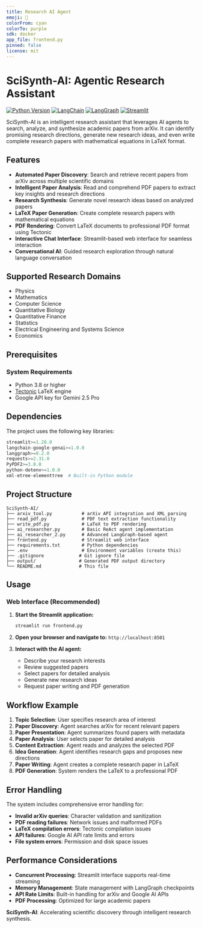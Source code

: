 ```yaml
---
title: Research AI Agent
emoji: 🔬
colorFrom: cyan
colorTo: purple
sdk: docker
app_file: frontend.py
pinned: false
license: mit
---
```


# SciSynth-AI: Agentic Research Assistant

[![Python Version](https://img.shields.io/badge/python-blue.svg)](https://python.org)
[![LangChain](https://img.shields.io/badge/LangChain-blue.svg)](https://www.langchain.com/)
[![LangGraph](https://img.shields.io/badge/LangGraph-green.svg)](https://www.langchain.com/langgraph)
[![Streamlit](https://img.shields.io/badge/Streamlit-FF4B4B?logo=streamlit&logoColor=white)](https://streamlit.io)

SciSynth-AI is an intelligent research assistant that leverages AI agents to search, analyze, and synthesize academic papers from arXiv. It can identify promising research directions, generate new research ideas, and even write complete research papers with mathematical equations in LaTeX format.

##  Features

- **Automated Paper Discovery**: Search and retrieve recent papers from arXiv across multiple scientific domains
- **Intelligent Paper Analysis**: Read and comprehend PDF papers to extract key insights and research directions
- **Research Synthesis**: Generate novel research ideas based on analyzed papers
- **LaTeX Paper Generation**: Create complete research papers with mathematical equations
- **PDF Rendering**: Convert LaTeX documents to professional PDF format using Tectonic
- **Interactive Chat Interface**: Streamlit-based web interface for seamless interaction
- **Conversational AI**: Guided research exploration through natural language conversation

##  Supported Research Domains

- Physics
- Mathematics
- Computer Science
- Quantitative Biology
- Quantitative Finance
- Statistics
- Electrical Engineering and Systems Science
- Economics

##  Prerequisites

### System Requirements

- Python 3.8 or higher
- [Tectonic](https://tectonic-typesetting.github.io/) LaTeX engine
- Google API key for Gemini 2.5 Pro


##  Dependencies

The project uses the following key libraries:

```python
streamlit>=1.28.0
langchain-google-genai>=1.0.0
langgraph>=0.2.0
requests>=2.31.0
PyPDF2>=3.0.0
python-dotenv>=1.0.0
xml-etree-elementtree  # Built-in Python module
```

##  Project Structure

```
SciSynth-AI/
├── arxiv_tool.py           # arXiv API integration and XML parsing
├── read_pdf.py             # PDF text extraction functionality
├── write_pdf.py            # LaTeX to PDF rendering
├── ai_researcher.py        # Basic ReAct agent implementation
├── ai_researcher_2.py      # Advanced LangGraph-based agent
├── frontend.py             # Streamlit web interface
├── requirements.txt        # Python dependencies
├── .env                    # Environment variables (create this)
├── .gitignore             # Git ignore file
├── output/                # Generated PDF output directory
└── README.md              # This file
```

##  Usage

### Web Interface (Recommended)

1. **Start the Streamlit application:**
   ```bash
   streamlit run frontend.py
   ```

2. **Open your browser and navigate to:** `http://localhost:8501`

3. **Interact with the AI agent:**
   - Describe your research interests
   - Review suggested papers
   - Select papers for detailed analysis
   - Generate new research ideas
   - Request paper writing and PDF generation


##  Workflow Example

1. **Topic Selection**: User specifies research area of interest
2. **Paper Discovery**: Agent searches arXiv for recent relevant papers
3. **Paper Presentation**: Agent summarizes found papers with metadata
4. **Paper Analysis**: User selects paper for detailed analysis
5. **Content Extraction**: Agent reads and analyzes the selected PDF
6. **Idea Generation**: Agent identifies research gaps and proposes new directions
7. **Paper Writing**: Agent creates a complete research paper in LaTeX
8. **PDF Generation**: System renders the LaTeX to a professional PDF


##  Error Handling

The system includes comprehensive error handling for:

- **Invalid arXiv queries**: Character validation and sanitization
- **PDF reading failures**: Network issues and malformed PDFs
- **LaTeX compilation errors**: Tectonic compilation issues
- **API failures**: Google AI API rate limits and errors
- **File system errors**: Permission and disk space issues

##  Performance Considerations

- **Concurrent Processing**: Streamlit interface supports real-time streaming
- **Memory Management**: State management with LangGraph checkpoints
- **API Rate Limits**: Built-in handling for arXiv and Google AI APIs
- **PDF Processing**: Optimized for large academic papers





**SciSynth-AI**: Accelerating scientific discovery through intelligent research synthesis.